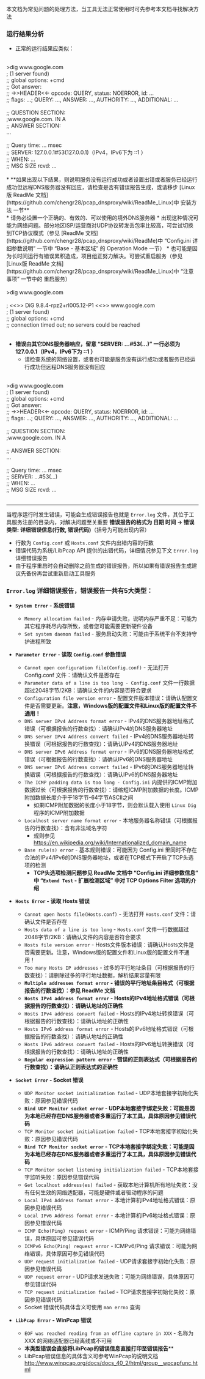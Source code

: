 本文档为常见问题的处理方法，当工具无法正常使用时可先参考本文档寻找解决方法

### 运行结果分析
* 正常的运行结果应类似：<br />
<br />
    >dig www.google.com<br />
    ; (1 server found)<br />
    ;; global options: +cmd<br />
    ;; Got answer:<br />
    ;; ->>HEADER<<- opcode: QUERY, status: NOERROR, id: ...<br />
    ;; flags: ...; QUERY: ..., ANSWER: ..., AUTHORITY: ..., ADDITIONAL: ...<br />
<br />
    ;; QUESTION SECTION:<br />
    ;www.google.com.            IN    A<br />
    ;; ANSWER SECTION:<br />
    ...<br />
<br />
    ;; Query time: ... msec<br />
    ;; SERVER: 127.0.0.1#53(127.0.0.1)（IPv4，IPv6下为 ::1 ）<br />
    ;; WHEN: ...<br />
    ;; MSG SIZE  rcvd: ...<br />
<br />
* **如果出现以下结果，则说明服务没有运行成功或者设置出错或者服务已经运行成功但远程DNS服务器没有回应，请检查是否有错误报告生成，或请移步 [Linux版 ReadMe 文档](https://github.com/chengr28/pcap_dnsproxy/wiki/ReadMe_Linux)中 安装方法 一节**<br />
    * 请务必设置一个正确的、有效的、可以使用的境外DNS服务器
    * 出现这种情况可能为网络问题。部分地区ISP/运营商对UDP协议转发丢包率比较高，可尝试切换到TCP协议模式（参见 [ReadMe 文档](https://github.com/chengr28/pcap_dnsproxy/wiki/ReadMe)中 “Config.ini 详细参数说明” 一节中 “Base - 基本区域” 的 Operation Mode 一节）
    * 也可能是因为长时间运行有错误累积造成，项目组正努力解决。可尝试重启服务（参见 [Linux版 ReadMe 文档](https://github.com/chengr28/pcap_dnsproxy/wiki/ReadMe_Linux)中 “注意事项” 一节中的 重启服务）<br />
<br />
    >dig www.google.com<br />
<br />
    ; <<>> DiG 9.8.4-rpz2+rl005.12-P1 <<>> www.google.com<br />
    ; (1 server found)<br />
    ;; global options: +cmd<br />
    ;; connection timed out; no servers could be reached<br />
<br />

* **错误由其它DNS服务器响应，留意 “SERVER: ...#53(...)” 一行必须为 127.0.0.1（IPv4，IPv6下为 ::1 ）**<br />
    * 请检查系统的网络设置，或者也可能是服务没有运行成功或者服务已经运行成功但远程DNS服务器没有回应<br />
<br />
    >dig www.google.com<br />
    ; (1 server found)<br />
    ;; global options: +cmd<br />
    ;; Got answer:<br />
    ;; ->>HEADER<<- opcode: QUERY, status: NOERROR, id: ...<br />
    ;; flags: ...; QUERY: ..., ANSWER: ..., AUTHORITY: ..., ADDITIONAL: ...<br />
<br />
    ;; QUESTION SECTION:<br />
    ;www.google.com.            IN    A<br />
<br />
    ;; ANSWER SECTION:<br />
    ...<br />
<br />
    ;; Query time: ... msec<br />
    ;; SERVER: ...#53(...)<br />
    ;; WHEN: ...<br />
    ;; MSG SIZE  rcvd: ...<br />
<br />

-----
当程序运行时发生错误，可能会生成错误报告也就是 `Error.log` 文件，其位于工具服务注册的目录内，对解决问题至关重要
**错误报告的格式为 日期 时间 -> 错误类型: 详细错误信息(行数, 错误代码)**（括号为可能出现内容）
* 行数为 `Config.conf` 或 `Hosts.conf` 文件内出错内容的行数
* 错误代码为系统/LibPcap API 提供的出错代码，详细情况参见下文 `Error.log` 详细错误报告
* 由于程序重启时会自动删除之前生成的错误报告，所以如果有错误报告生成建议先备份再尝试重新启动工具服务

### `Error.log` 详细错误报告，错误报告一共有5大类型：

* **`System Error` - 系统错误**<br />
    * `Memory allocation failed` - 内存申请失败，说明内存严重不足：可能为其它程序耗尽内存所致，或者您可能需要更新硬件设备
    * `Set system daemon failed` - 服务启动失败：可能由于系统平台不支持守护进程所致
 
* **`Parameter Error` - 读取 `Config.conf` 参数错误**<br />
    * `Cannot open configuration file(Config.conf)` - 无法打开 Config.conf 文件：请确认文件是否存在
    * `Parameter data of a line is too long - Config.conf` 文件一行数据超过2048字节/2KB：请确认文件的内容是否符合要求
    * `Configuration file version error` - 配置文件版本错误：请确认配置文件是否需要更新。**注意，Windows版的配置文件和Linux版的配置文件不通用！**
    * `DNS server IPv4 Address format error` - IPv4的DNS服务器地址格式错误（可根据报告的行数查找）：请确认IPv4的DNS服务器地址
    * `DNS server IPv4 Address convert failed` - IPv4的DNS服务器地址转换错误（可根据报告的行数查找）：请确认IPv4的DNS服务器地址
    * `DNS server IPv6 Address format error` - IPv6的DNS服务器地址格式错误（可根据报告的行数查找）：请确认IPv6的DNS服务器地址
    * `DNS server IPv6 Address convert failed` - IPv6的DNS服务器地址转换错误（可根据报告的行数查找）：请确认IPv6的DNS服务器地址
    * `The ICMP padding data is too long - Config.ini` 内提供的ICMP附加数据过长（可根据报告的行数查找）：请缩短ICMP附加数据的长度。ICMP附加数据长度介乎于18字节-64字节ASCII之间
        * 如果ICMP附加数据的长度小于18字节，则会默认载入使用 `Linux Dig` 程序的ICMP附加数据
    * `Localhost server name format error` - 本地服务器名称错误（可根据报告的行数查找）：含有非法域名字符
        * 规则参见 https://en.wikipedia.org/wiki/Internationalized_domain_name
    * `Base rule(s) error` - 基本规则错误：可能因为 Config.ini 里同时不存在合法的IPv4/IPv6的DNS服务器地址，或者在TCP模式下开启了TCP头选项的检测
        * **TCP头选项检测问题参见 ReadMe 文档中 “Config.ini 详细参数信息” 中 “`Extend Test` - 扩展检测区域” 中对 TCP Options Filter 选项的介绍**<br />

* **`Hosts Error` - 读取 Hosts 错误**<br />
    * `Cannot open hosts file(Hosts.conf)` - 无法打开 `Hosts.conf` 文件：请确认文件是否存在
    * `Hosts data of a line is too long` - `Hosts.conf` 文件一行数据超过2048字节/2KB：请确认文件的内容是否符合要求
    * `Hosts file version error` - Hosts文件版本错误：请确认Hosts文件是否需要更新。注意，Windows版的配置文件和Linux版的配置文件不通用！
    * `Too many Hosts IP addresses` - 过多的平行地址条目（可根据报告的行数查找）：请删除过多的平行地址数据，解析结果容量有限
    * **`Multiple addresses format error` - 错误的平行地址条目格式（可根据报告的行数查找）：参见 ReadMe 文档**<br />
    * **`Hosts IPv4 address format error` - Hosts的IPv4地址格式错误（可根据报告的行数查找）：请确认地址的正确性**<br />
    * `Hosts IPv4 address convert failed` - Hosts的IPv4地址转换错误（可根据报告的行数查找）：请确认地址的正确性
    * `Hosts IPv6 address format error` - Hosts的IPv6地址格式错误（可根据报告的行数查找）：请确认地址的正确性
    * `Hosts IPv6 address convert failed` - Hosts的IPv6地址转换错误（可根据报告的行数查找）：请确认地址的正确性
    * **`Regular expression pattern error` - 错误的正则表达式（可根据报告的行数查找）：请确认正则表达式的正确性**<br />

* **`Socket Error` - Socket 错误**<br />
    * `UDP Monitor socket initialization failed` - UDP本地套接字初始化失败：原因参见错误代码
    * **`Bind UDP Monitor socket error` - UDP本地套接字绑定失败：可能是因为本地已经存在DNS服务器或者多重运行了本工具，具体原因参见错误代码**<br />
    * `TCP Monitor socket initialization failed` - TCP本地套接字初始化失败：原因参见错误代码
    * **`Bind TCP Monitor socket error` - TCP本地套接字绑定失败：可能是因为本地已经存在DNS服务器或者多重运行了本工具，具体原因参见错误代码**<br />
    * `TCP Monitor socket listening initialization failed` - TCP本地套接字监听失败：原因参见错误代码
    * `Get localhost address(es) failed` - 获取本地计算机所有地址失败：没有任何生效的网络适配器，可能是硬件或者驱动程序的问题
    * `Local IPv4 Address format error` - 本地计算机IPv4地址格式错误：原因参见错误代码
    * `Local IPv6 Address format error` - 本地计算机IPv6地址格式错误：原因参见错误代码
    * `ICMP Echo(Ping) request error` - ICMP/Ping 请求错误：可能为网络错误，具体原因可参见错误代码
    * `ICMPv6 Echo(Ping) request error` - ICMPv6/Ping 请求错误：可能为网络错误，具体原因可参见错误代码
    * `UDP request initialization failed` - UDP请求套接字初始化失败：原因参见错误代码
    * `UDP request error` - UDP请求发送失败：可能为网络错误，具体原因可参见错误代码
    * `TCP request initialization failed` - TCP请求套接字初始化失败：原因参见错误代码
    * Socket 错误代码具体含义可使用 `man errno` 查询

* **`LibPcap Error` - WinPcap 错误**<br />
    * `EOF was reached reading from an offline capture in XXX` - 名称为 XXX 的网络适配器已经离线或不可用
    * **本类型错误会直接将LibPcap的错误信息直接打印至错误报告****<br />
    * LibPcap错误信息的具体含义可参考WinPcap的说明文档 http://www.winpcap.org/docs/docs_40_2/html/group__wpcapfunc.html
